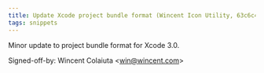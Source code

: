```yaml
---
title: Update Xcode project bundle format (Wincent Icon Utility, 63c6c4d)
tags: snippets
---
```


Minor update to project bundle format for Xcode 3.0.

Signed-off-by: Wincent Colaiuta &lt;win@wincent.com&gt;
